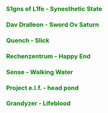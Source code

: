 ### <a href="https://www.youtube.com/watch?v=QMV3A65PTG0" style="color: green; align: center; text-decoration: none;">S1gns of L1fe - Synesthetic State</a>

### <a href="https://www.youtube.com/watch?v=HhmHj1Wn5s4" style="color: green; text-decoration: none;">Dav Dralleon - Sword Ov Saturn</a>

### <a href="https://www.youtube.com/watch?v=Q13-FiOJvFk" style="color: green; text-decoration: none;">Quench - Slick</a>

### <a href="https://www.youtube.com/watch?v=Jydilwi-ric" style="color: green; text-decoration: none;">Rechenzentrum - Happy End</a>

### <a href="https://www.youtube.com/watch?v=w9sSkEWbopA" style="color: green; text-decoration: none;">Sense - Walking Water</a>

### <a href="https://www.youtube.com/watch?v=YGCLUFllkjw" style="color: green; text-decoration: none;">Project e.l.f. - head pond</a>

### <a href="https://www.youtube.com/watch?v=yH1kp0A_LzQ" style="color: green; text-decoration: none;">Grandyzer - Lifeblood</a>